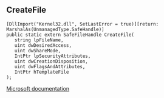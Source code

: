 ## CreateFile

```
[DllImport("Kernel32.dll", SetLastError = true)][return: MarshalAs(UnmanagedType.SafeHandle)]
public static extern SafeFileHandle CreateFile(
   string lpFileName,
   uint dwDesiredAccess,
   uint dwShareMode,
   IntPtr lpSecurityAttributes,
   uint dwCreationDisposition,
   uint dwFlagsAndAttributes,
   IntPtr hTemplateFile
);
```

[Microsoft documentation](https://docs.microsoft.com/en-us/windows/win32/api/fileapi/nf-fileapi-createfile)
